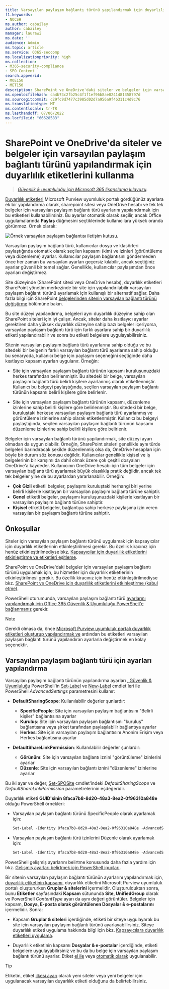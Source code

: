 ```yaml
---
title: Varsayılan paylaşım bağlantı türünü yapılandırmak için duyarlılık etiketlerini kullanma
f1.keywords:
- NOCSH
ms.author: cabailey
author: cabailey
manager: laurawi
ms.date: ''
audience: Admin
ms.topic: article
ms.service: O365-seccomp
ms.localizationpriority: high
ms.collection:
- M365-security-compliance
- SPO_Content
search.appverid:
- MOE150
- MET150
description: SharePoint ve OneDrive'daki siteler ve belgeler için varsayılan paylaşım bağlantı türünü yapılandırmak için duyarlılık etiketlerini kullanın.
ms.openlocfilehash: ca4b74c2fb25c4f1f1ef96b8ae0241481358797d
ms.sourcegitcommit: c29fc9d7477c3985d02d7a956a9f4b311c4d9c76
ms.translationtype: MT
ms.contentlocale: tr-TR
ms.lasthandoff: 07/06/2022
ms.locfileid: "66628583"
---
```

# <a name="use-sensitivity-labels-to-configure-the-default-sharing-link-type-for-sites-and-documents-in-sharepoint-and-onedrive"></a>SharePoint ve OneDrive'da siteler ve belgeler için varsayılan paylaşım bağlantı türünü yapılandırmak için duyarlılık etiketlerini kullanma

>*[Güvenlik & uyumluluğu için Microsoft 365 lisanslama kılavuzu](/office365/servicedescriptions/microsoft-365-service-descriptions/microsoft-365-tenantlevel-services-licensing-guidance/microsoft-365-security-compliance-licensing-guidance).*

[Duyarlılık etiketleri](sensitivity-labels.md) Microsoft Purview uyumluluk portalı gördüğünüz ayarlara ek bir yapılandırma olarak, sharepoint sitesi veya OneDrive hesabı ve tek tek belgeler için varsayılan paylaşım bağlantı türü ayarlarını yapılandırmak için bu etiketleri kullanabilirsiniz. Bu ayarlar otomatik olarak seçilir, ancak Office uygulamalarında **Paylaş** düğmesini seçtiklerinde kullanıcılara yüksek oranda görünmez. Örnek olarak:

![Örnek varsayılan paylaşım bağlantısı iletişim kutusu.](../media/default-sharing-link-example.png)

Varsayılan paylaşım bağlantı türü, kullanıcılar dosya ve klasörleri paylaştığında otomatik olarak seçilen kapsamı (kim) ve izinleri (görüntüleme veya düzenleme) ayarlar. Kullanıcılar paylaşım bağlantısını göndermeden önce her zaman bu varsayılan ayarları geçersiz kılabilir, ancak seçtiğiniz ayarlar güvenli bir temel sağlar. Genellikle, kullanıcılar paylaşımdan önce ayarları değiştirmez.

Site düzeyinde (SharePoint sitesi veya OneDrive hesabı), duyarlılık etiketleri SharePoint yönetim merkezinde bir site için yapılandırılabilir varsayılan paylaşım bağlantı türünü ayarlamak için kullanışlı bir alternatif sağlar. Daha fazla bilgi için SharePoint [belgelerinden sitenin varsayılan bağlantı türünü değiştirme](/sharepoint/change-default-sharing-link) bölümüne bakın.

Bu site düzeyi yapılandırma, belgeleri aynı duyarlılık düzeyine sahip olan SharePoint siteleri için iyi çalışır. Ancak, siteler daha kısıtlayıcı ayarlar gerektiren daha yüksek duyarlılık düzeyine sahip bazı belgeler içeriyorsa, varsayılan paylaşım bağlantı türü için farklı ayarlara sahip bir duyarlılık etiketi yapılandırabilir ve sonra bu etiketi belgelere uygulayabilirsiniz.

Sitenin varsayılan paylaşım bağlantı türü ayarlarına sahip olduğu ve bu sitedeki bir belgenin farklı varsayılan bağlantı türü ayarlarına sahip olduğu bu senaryoda, kullanıcı belge için paylaşım seçeneğini seçtiğinde daha kısıtlayıcı kapsam ayarları uygulanır. Örneğin:

- Site için varsayılan paylaşım bağlantı türünün kapsamı kuruluşunuzdaki herkes tarafından belirlenmiştir. Bu sitedeki bir belge, varsayılan paylaşım bağlantı türü belirli kişilere ayarlanmış olarak etiketlenmiştir. Kullanıcı bu belgeyi paylaştığında, seçilen varsayılan paylaşım bağlantı türünün kapsamı belirli kişilere göre belirlenir.

- Site için varsayılan paylaşım bağlantı türünün kapsamı, düzenleme izinlerine sahip belirli kişilere göre belirlenmiştir. Bu sitedeki bir belge, kuruluştaki herkese varsayılan paylaşım bağlantı türü ayarlanmış ve görüntüleme izinlerine sahip olarak etiketlenmiştir. Kullanıcı bu belgeyi paylaştığında, seçilen varsayılan paylaşım bağlantı türünün kapsamı düzenleme izinlerine sahip belirli kişilere göre belirlenir.

Belgeler için varsayılan bağlantı türünü yapılandırmak, site düzeyi ayarı olmadan da uygun olabilir. Örneğin, SharePoint siteleri genellikle aynı türde belgeleri barındıracak şekilde düzenlenmiş olsa da, OneDrive hesapları için böyle bir durum söz konusu değildir. Kullanıcılar genellikle kişisel ve iş belgelerinin bir karışımı da dahil olmak üzere çok çeşitli dosyaları OneDrive'a kaydeder. Kullanıcının OneDrive hesabı için tüm belgeler için varsayılan bağlantı türü ayarlamak büyük olasılıkla pratik değildir, ancak tek tek belgeler yine de bu ayarlardan yararlanabilir. Örneğin:

- **Çok Gizli** etiketli belgeler, paylaşımı kuruluştaki herhangi biri yerine belirli kişilerle kısıtlayan bir varsayılan paylaşım bağlantı türüne sahiptir.
- **Genel** etiketli belgeler, paylaşımı kuruluşunuzdaki kişilerle kısıtlayan bir varsayılan paylaşım bağlantı türüne sahiptir.
- **Kişisel** etiketli belgeler, bağlantıya sahip herkese paylaşıma izin veren varsayılan bir paylaşım bağlantı türüne sahiptir.

## <a name="prerequisites"></a>Önkoşullar

Siteler için varsayılan paylaşım bağlantı türünü uygulamak için kapsayıcılar için duyarlılık etiketlerinin etkinleştirilmesi gerekir. Bu özellik kiracınız için henüz etkinleştirilmediyse bkz. [Kapsayıcılar için duyarlılık etiketlerini etkinleştirme ve etiketleri eşitleme](sensitivity-labels-teams-groups-sites.md#how-to-enable-sensitivity-labels-for-containers-and-synchronize-labels).

SharePoint ve OneDrive'daki belgeler için varsayılan paylaşım bağlantı türünü uygulamak için, bu hizmetler için duyarlılık etiketlerinin etkinleştirilmesi gerekir. Bu özellik kiracınız için henüz etkinleştirilmediyse bkz. [SharePoint ve OneDrive için duyarlılık etiketlerini etkinleştirme (kabul etme)](sensitivity-labels-sharepoint-onedrive-files.md#how-to-enable-sensitivity-labels-for-sharepoint-and-onedrive-opt-in).

PowerShell oturumunda, varsayılan paylaşım bağlantı türü [ayarlarını yapılandırmak için Office 365 Güvenlik & Uyumluluğu PowerShell'e bağlanmanız](/powershell/exchange/office-365-scc/connect-to-scc-powershell/connect-to-scc-powershell) gerekir.

> [!NOTE]
> Gerekli olmasa da, önce [Microsoft Purview uyumluluk portalı duyarlılık etiketleri oluşturup yapılandırmak ve](create-sensitivity-labels.md) ardından bu etiketleri varsayılan paylaşım bağlantı türünü yapılandıran ayarlarla değiştirmek en kolay seçenektir.

## <a name="how-to-configure-settings-for-the-default-sharing-link-type"></a>Varsayılan paylaşım bağlantı türü için ayarları yapılandırma

Varsayılan paylaşım bağlantı türünün yapılandırma ayarları [, Güvenlik & Uyumluluğu](/powershell/exchange/scc-powershell) PowerShell'in [Set-Label](/powershell/module/exchange/set-label) ve [New-Label](/powershell/module/exchange/new-labelpolicy) cmdlet'leri ile PowerShell *AdvancedSettings* parametresini kullanır:

- **DefaultSharingScope**: Kullanılabilir değerler şunlardır:
    - **SpecificPeople**: Site için varsayılan paylaşım bağlantısını "Belirli kişiler" bağlantısına ayarlar
    - **Kuruluş**: Site için varsayılan paylaşım bağlantısını "kuruluş" bağlantısına veya şirket tarafından paylaşılabilir bağlantıya ayarlar
    - **Herkes**: Site için varsayılan paylaşım bağlantısını Anonim Erişim veya Herkes bağlantısına ayarlar

- **DefaultShareLinkPermission**: Kullanılabilir değerler şunlardır:
    - **Görünüm**: Site için varsayılan bağlantı iznini "görüntüleme" izinlerini ayarlar
    - **Düzenle**: Site için varsayılan bağlantı iznini "düzenleme" izinlerine ayarlar

Bu iki ayar ve değer, [Set-SPOSite](/powershell/module/sharepoint-online/set-sposite) cmdlet'indeki *DefaultSharingScope* ve *DefaultShareLinkPermission* parametrelerinin eşdeğeridir.

Duyarlılık etiketi **GUID'sinin 8faca7b8-8d20-48a3-8ea2-0f96310a848e** olduğu PowerShell örnekleri:

- Varsayılan paylaşım bağlantı türünü SpecificPeople olarak ayarlamak için:
    
    ````powershell
    Set-Label -Identity 8faca7b8-8d20-48a3-8ea2-0f96310a848e -AdvancedSettings @{DefaultSharingScope="SpecificPeople"}
    ````

- Varsayılan paylaşım bağlantı türü izinlerini Düzenle olarak ayarlamak için:
    
    ````powershell
    Set-Label -Identity 8faca7b8-8d20-48a3-8ea2-0f96310a848e -AdvancedSettings @{DefaultShareLinkPermission="Edit"}
    ````

PowerShell gelişmiş ayarlarını belirtme konusunda daha fazla yardım için bkz. [Gelişmiş ayarları belirtmek için PowerShell ipuçları](create-sensitivity-labels.md#powershell-tips-for-specifying-the-advanced-settings).

Bir sitenin varsayılan paylaşım bağlantı türünün ayarlarını yapılandırmak için, [duyarlılık etiketinin kapsamı](sensitivity-labels.md#label-scopes), duyarlılık etiketini Microsoft Purview uyumluluk portalı oluştururken **Gruplar & sitelerini** içermelidir. Oluşturulduktan sonra, bunu **Etiketler** sayfasındaki **Kapsam** sütununda **Site, UnifiedGroup** olarak ve PowerShell *ContentType* ayarı da aynı değeri görüntüler. Belgeler için kapsam, **Dosya, E-posta olarak görüntülenen Dosyalar & e-postalarını** içermelidir. Sonra:

- Kapsam **Gruplar & siteleri** içerdiğinde, etiketi bir siteye uygulayarak bu site için varsayılan paylaşım bağlantı türünü ayarlayabilirsiniz. Siteye duyarlılık etiketi uygulama hakkında bilgi için bkz. [Kapsayıcılara duyarlılık etiketleri uygulama](sensitivity-labels-teams-groups-sites.md#how-to-apply-sensitivity-labels-to-containers).

- Duyarlılık etiketinin kapsamı **Dosyalar & e-postalar** içerdiğinde, etiketi belgelere uygulayabilirsiniz ve bu da bu belge için varsayılan paylaşım bağlantı türünü ayarlar. Etiket [el ile](https://support.microsoft.com/office/apply-sensitivity-labels-to-your-files-and-email-in-office-2f96e7cd-d5a4-403b-8bd7-4cc636bae0f9) veya [otomatik olarak](apply-sensitivity-label-automatically.md) uygulanabilir.

> [!TIP]
> Etiketin, etiket [ilkesi ayarı](sensitivity-labels.md#what-label-policies-can-do) olarak yeni siteler veya yeni belgeler için uygulanacak varsayılan duyarlılık etiketi olduğunu da belirtebilirsiniz.
